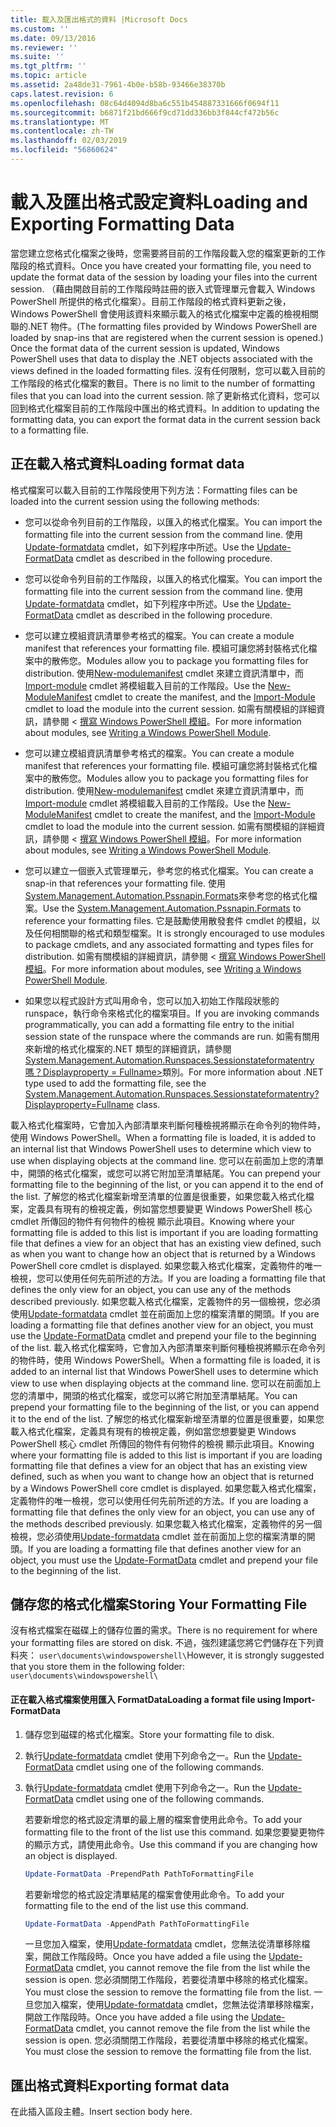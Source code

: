 ```yaml
---
title: 載入及匯出格式的資料 |Microsoft Docs
ms.custom: ''
ms.date: 09/13/2016
ms.reviewer: ''
ms.suite: ''
ms.tgt_pltfrm: ''
ms.topic: article
ms.assetid: 2a48de31-7961-4b0e-b58b-93466e38370b
caps.latest.revision: 6
ms.openlocfilehash: 08c64d4094d8ba6c551b454887331666f0694f11
ms.sourcegitcommit: b6871f21bd666f9cd71dd336bb3f844cf472b56c
ms.translationtype: MT
ms.contentlocale: zh-TW
ms.lasthandoff: 02/03/2019
ms.locfileid: "56860624"
---
```

# <a name="loading-and-exporting-formatting-data"></a><span data-ttu-id="541ae-102">載入及匯出格式設定資料</span><span class="sxs-lookup"><span data-stu-id="541ae-102">Loading and Exporting Formatting Data</span></span>

<span data-ttu-id="541ae-103">當您建立您格式化檔案之後時，您需要將目前的工作階段載入您的檔案更新的工作階段的格式資料。</span><span class="sxs-lookup"><span data-stu-id="541ae-103">Once you have created your formatting file, you need to update the format data of the session by loading your files into the current session.</span></span> <span data-ttu-id="541ae-104">（藉由開啟目前的工作階段時註冊的嵌入式管理單元會載入 Windows PowerShell 所提供的格式化檔案）。目前工作階段的格式資料更新之後，Windows PowerShell 會使用該資料來顯示載入的格式化檔案中定義的檢視相關聯的.NET 物件。</span><span class="sxs-lookup"><span data-stu-id="541ae-104">(The formatting files provided by Windows PowerShell are loaded by snap-ins that are registered when the current session is opened.) Once the format data of the current session is updated, Windows PowerShell uses that data to display the .NET objects associated with the views defined in the loaded formatting files.</span></span> <span data-ttu-id="541ae-105">沒有任何限制，您可以載入目前的工作階段的格式化檔案的數目。</span><span class="sxs-lookup"><span data-stu-id="541ae-105">There is no limit to the number of formatting files that you can load into the current session.</span></span> <span data-ttu-id="541ae-106">除了更新格式化資料，您可以回到格式化檔案目前的工作階段中匯出的格式資料。</span><span class="sxs-lookup"><span data-stu-id="541ae-106">In addition to updating the formatting data, you can export the format data in the current session back to a formatting file.</span></span>

## <a name="loading-format-data"></a><span data-ttu-id="541ae-107">正在載入格式資料</span><span class="sxs-lookup"><span data-stu-id="541ae-107">Loading format data</span></span>

<span data-ttu-id="541ae-108">格式檔案可以載入目前的工作階段使用下列方法：</span><span class="sxs-lookup"><span data-stu-id="541ae-108">Formatting files can be loaded into the current session using the following methods:</span></span>

- <span data-ttu-id="541ae-109">您可以從命令列目前的工作階段，以匯入的格式化檔案。</span><span class="sxs-lookup"><span data-stu-id="541ae-109">You can import the formatting file into the current session from the command line.</span></span> <span data-ttu-id="541ae-110">使用[Update-formatdata](/powershell/module/Microsoft.PowerShell.Utility/Update-FormatData) cmdlet，如下列程序中所述。</span><span class="sxs-lookup"><span data-stu-id="541ae-110">Use the [Update-FormatData](/powershell/module/Microsoft.PowerShell.Utility/Update-FormatData) cmdlet as described in the following procedure.</span></span>
- <span data-ttu-id="541ae-111">您可以從命令列目前的工作階段，以匯入的格式化檔案。</span><span class="sxs-lookup"><span data-stu-id="541ae-111">You can import the formatting file into the current session from the command line.</span></span> <span data-ttu-id="541ae-112">使用[Update-formatdata](/powershell/module/Microsoft.PowerShell.Utility/Update-FormatData) cmdlet，如下列程序中所述。</span><span class="sxs-lookup"><span data-stu-id="541ae-112">Use the [Update-FormatData](/powershell/module/Microsoft.PowerShell.Utility/Update-FormatData) cmdlet as described in the following procedure.</span></span>

- <span data-ttu-id="541ae-113">您可以建立模組資訊清單參考格式的檔案。</span><span class="sxs-lookup"><span data-stu-id="541ae-113">You can create a module manifest that references your formatting file.</span></span> <span data-ttu-id="541ae-114">模組可讓您將封裝格式化檔案中的散佈您。</span><span class="sxs-lookup"><span data-stu-id="541ae-114">Modules allow you to package you formatting files for distribution.</span></span> <span data-ttu-id="541ae-115">使用[New-modulemanifest](/powershell/module/Microsoft.PowerShell.Core/New-ModuleManifest) cmdlet 來建立資訊清單中，而[Import-module](/powershell/module/Microsoft.PowerShell.Core/Import-Module) cmdlet 將模組載入目前的工作階段。</span><span class="sxs-lookup"><span data-stu-id="541ae-115">Use the [New-ModuleManifest](/powershell/module/Microsoft.PowerShell.Core/New-ModuleManifest) cmdlet to create the manifest, and the [Import-Module](/powershell/module/Microsoft.PowerShell.Core/Import-Module) cmdlet to load the module into the current session.</span></span> <span data-ttu-id="541ae-116">如需有關模組的詳細資訊，請參閱 <<c0> [ 撰寫 Windows PowerShell 模組](../module/writing-a-windows-powershell-module.md)。</span><span class="sxs-lookup"><span data-stu-id="541ae-116">For more information about modules, see [Writing a Windows PowerShell Module](../module/writing-a-windows-powershell-module.md).</span></span>
- <span data-ttu-id="541ae-117">您可以建立模組資訊清單參考格式的檔案。</span><span class="sxs-lookup"><span data-stu-id="541ae-117">You can create a module manifest that references your formatting file.</span></span> <span data-ttu-id="541ae-118">模組可讓您將封裝格式化檔案中的散佈您。</span><span class="sxs-lookup"><span data-stu-id="541ae-118">Modules allow you to package you formatting files for distribution.</span></span> <span data-ttu-id="541ae-119">使用[New-modulemanifest](/powershell/module/Microsoft.PowerShell.Core/New-ModuleManifest) cmdlet 來建立資訊清單中，而[Import-module](/powershell/module/Microsoft.PowerShell.Core/Import-Module) cmdlet 將模組載入目前的工作階段。</span><span class="sxs-lookup"><span data-stu-id="541ae-119">Use the [New-ModuleManifest](/powershell/module/Microsoft.PowerShell.Core/New-ModuleManifest) cmdlet to create the manifest, and the [Import-Module](/powershell/module/Microsoft.PowerShell.Core/Import-Module) cmdlet to load the module into the current session.</span></span> <span data-ttu-id="541ae-120">如需有關模組的詳細資訊，請參閱 <<c0> [ 撰寫 Windows PowerShell 模組](../module/writing-a-windows-powershell-module.md)。</span><span class="sxs-lookup"><span data-stu-id="541ae-120">For more information about modules, see [Writing a Windows PowerShell Module](../module/writing-a-windows-powershell-module.md).</span></span>

- <span data-ttu-id="541ae-121">您可以建立一個嵌入式管理單元，參考您的格式化檔案。</span><span class="sxs-lookup"><span data-stu-id="541ae-121">You can create a snap-in that references your formatting file.</span></span> <span data-ttu-id="541ae-122">使用[System.Management.Automation.Pssnapin.Formats](/dotnet/api/System.Management.Automation.PSSnapIn.Formats)來參考您的格式化檔案。</span><span class="sxs-lookup"><span data-stu-id="541ae-122">Use the [System.Management.Automation.Pssnapin.Formats](/dotnet/api/System.Management.Automation.PSSnapIn.Formats) to reference your formatting files.</span></span> <span data-ttu-id="541ae-123">它是鼓勵使用散發套件 cmdlet 的模組，以及任何相關聯的格式和類型檔案。</span><span class="sxs-lookup"><span data-stu-id="541ae-123">It is strongly encouraged to use modules to package cmdlets, and any associated formatting and types files for distribution.</span></span> <span data-ttu-id="541ae-124">如需有關模組的詳細資訊，請參閱 <<c0> [ 撰寫 Windows PowerShell 模組](../module/writing-a-windows-powershell-module.md)。</span><span class="sxs-lookup"><span data-stu-id="541ae-124">For more information about modules, see [Writing a Windows PowerShell Module](../module/writing-a-windows-powershell-module.md).</span></span>

- <span data-ttu-id="541ae-125">如果您以程式設計方式叫用命令，您可以加入初始工作階段狀態的 runspace，執行命令來格式化的檔案項目。</span><span class="sxs-lookup"><span data-stu-id="541ae-125">If you are invoking commands programmatically, you can add a formatting file entry to the initial session state of the runspace where the commands are run.</span></span> <span data-ttu-id="541ae-126">如需有關用來新增的格式化檔案的.NET 類型的詳細資訊，請參閱[System.Management.Automation.Runspaces.Sessionstateformatentry 嗎？Displayproperty = Fullname>](/dotnet/api/System.Management.Automation.Runspaces.SessionStateFormatEntry)類別。</span><span class="sxs-lookup"><span data-stu-id="541ae-126">For more information about .NET type used to add the formatting file, see the [System.Management.Automation.Runspaces.Sessionstateformatentry?Displayproperty=Fullname](/dotnet/api/System.Management.Automation.Runspaces.SessionStateFormatEntry) class.</span></span>

<span data-ttu-id="541ae-127">載入格式化檔案時，它會加入內部清單來判斷何種檢視將顯示在命令列的物件時，使用 Windows PowerShell。</span><span class="sxs-lookup"><span data-stu-id="541ae-127">When a formatting file is loaded, it is added to an internal list that Windows PowerShell uses to determine which view to use when displaying objects at the command line.</span></span> <span data-ttu-id="541ae-128">您可以在前面加上您的清單中，開頭的格式化檔案，或您可以將它附加至清單結尾。</span><span class="sxs-lookup"><span data-stu-id="541ae-128">You can prepend your formatting file to the beginning of the list, or you can append it to the end of the list.</span></span> <span data-ttu-id="541ae-129">了解您的格式化檔案新增至清單的位置是很重要，如果您載入格式化檔案，定義具有現有的檢視定義，例如當您想要變更 Windows PowerShell 核心 cmdlet 所傳回的物件有何物件的檢視 顯示此項目。</span><span class="sxs-lookup"><span data-stu-id="541ae-129">Knowing where your formatting file is added to this list is important if you are loading formatting file that defines a view for an object that has an existing view defined, such as when you want to change how an object that is returned by a Windows PowerShell core cmdlet is displayed.</span></span> <span data-ttu-id="541ae-130">如果您載入格式化檔案，定義物件的唯一檢視，您可以使用任何先前所述的方法。</span><span class="sxs-lookup"><span data-stu-id="541ae-130">If you are loading a formatting file that defines the only view for an object, you can use any of the methods described previously.</span></span>  <span data-ttu-id="541ae-131">如果您載入格式化檔案，定義物件的另一個檢視，您必須使用[Update-formatdata](/powershell/module/Microsoft.PowerShell.Utility/Update-FormatData) cmdlet 並在前面加上您的檔案清單的開頭。</span><span class="sxs-lookup"><span data-stu-id="541ae-131">If you are loading a formatting file that defines another view for an object, you must use the [Update-FormatData](/powershell/module/Microsoft.PowerShell.Utility/Update-FormatData) cmdlet and prepend your file to the beginning of the list.</span></span>
<span data-ttu-id="541ae-132">載入格式化檔案時，它會加入內部清單來判斷何種檢視將顯示在命令列的物件時，使用 Windows PowerShell。</span><span class="sxs-lookup"><span data-stu-id="541ae-132">When a formatting file is loaded, it is added to an internal list that Windows PowerShell uses to determine which view to use when displaying objects at the command line.</span></span> <span data-ttu-id="541ae-133">您可以在前面加上您的清單中，開頭的格式化檔案，或您可以將它附加至清單結尾。</span><span class="sxs-lookup"><span data-stu-id="541ae-133">You can prepend your formatting file to the beginning of the list, or you can append it to the end of the list.</span></span> <span data-ttu-id="541ae-134">了解您的格式化檔案新增至清單的位置是很重要，如果您載入格式化檔案，定義具有現有的檢視定義，例如當您想要變更 Windows PowerShell 核心 cmdlet 所傳回的物件有何物件的檢視 顯示此項目。</span><span class="sxs-lookup"><span data-stu-id="541ae-134">Knowing where your formatting file is added to this list is important if you are loading formatting file that defines a view for an object that has an existing view defined, such as when you want to change how an object that is returned by a Windows PowerShell core cmdlet is displayed.</span></span> <span data-ttu-id="541ae-135">如果您載入格式化檔案，定義物件的唯一檢視，您可以使用任何先前所述的方法。</span><span class="sxs-lookup"><span data-stu-id="541ae-135">If you are loading a formatting file that defines the only view for an object, you can use any of the methods described previously.</span></span>  <span data-ttu-id="541ae-136">如果您載入格式化檔案，定義物件的另一個檢視，您必須使用[Update-formatdata](/powershell/module/Microsoft.PowerShell.Utility/Update-FormatData) cmdlet 並在前面加上您的檔案清單的開頭。</span><span class="sxs-lookup"><span data-stu-id="541ae-136">If you are loading a formatting file that defines another view for an object, you must use the [Update-FormatData](/powershell/module/Microsoft.PowerShell.Utility/Update-FormatData) cmdlet and prepend your file to the beginning of the list.</span></span>

## <a name="storing-your-formatting-file"></a><span data-ttu-id="541ae-137">儲存您的格式化檔案</span><span class="sxs-lookup"><span data-stu-id="541ae-137">Storing Your Formatting File</span></span>

<span data-ttu-id="541ae-138">沒有格式檔案在磁碟上的儲存位置的需求。</span><span class="sxs-lookup"><span data-stu-id="541ae-138">There is no requirement for where your formatting files are stored on disk.</span></span> <span data-ttu-id="541ae-139">不過，強烈建議您將它們儲存在下列資料夾： `user\documents\windowspowershell\`</span><span class="sxs-lookup"><span data-stu-id="541ae-139">However, it is strongly suggested that you store them in the following folder: `user\documents\windowspowershell\`</span></span>

#### <a name="loading-a-format-file-using-import-formatdata"></a><span data-ttu-id="541ae-140">正在載入格式檔案使用匯入 FormatData</span><span class="sxs-lookup"><span data-stu-id="541ae-140">Loading a format file using Import-FormatData</span></span>

1. <span data-ttu-id="541ae-141">儲存您到磁碟的格式化檔案。</span><span class="sxs-lookup"><span data-stu-id="541ae-141">Store your formatting file to disk.</span></span>

2. <span data-ttu-id="541ae-142">執行[Update-formatdata](/powershell/module/Microsoft.PowerShell.Utility/Update-FormatData) cmdlet 使用下列命令之一。</span><span class="sxs-lookup"><span data-stu-id="541ae-142">Run the [Update-FormatData](/powershell/module/Microsoft.PowerShell.Utility/Update-FormatData) cmdlet using one of the following commands.</span></span>
2. <span data-ttu-id="541ae-143">執行[Update-formatdata](/powershell/module/Microsoft.PowerShell.Utility/Update-FormatData) cmdlet 使用下列命令之一。</span><span class="sxs-lookup"><span data-stu-id="541ae-143">Run the [Update-FormatData](/powershell/module/Microsoft.PowerShell.Utility/Update-FormatData) cmdlet using one of the following commands.</span></span>

   <span data-ttu-id="541ae-144">若要新增您的格式設定清單的最上層的檔案會使用此命令。</span><span class="sxs-lookup"><span data-stu-id="541ae-144">To add your formatting file to the front of the list use this command.</span></span> <span data-ttu-id="541ae-145">如果您要變更物件的顯示方式，請使用此命令。</span><span class="sxs-lookup"><span data-stu-id="541ae-145">Use this command if you are changing how an object is displayed.</span></span>

   ```powershell
   Update-FormatData -PrependPath PathToFormattingFile
   ```

   <span data-ttu-id="541ae-146">若要新增您的格式設定清單結尾的檔案會使用此命令。</span><span class="sxs-lookup"><span data-stu-id="541ae-146">To add your formatting file to the end of the list use this command.</span></span>

   ```powershell
   Update-FormatData -AppendPath PathToFormattingFile
   ```

   <span data-ttu-id="541ae-147">一旦您加入檔案，使用[Update-formatdata](/powershell/module/Microsoft.PowerShell.Utility/Update-FormatData) cmdlet，您無法從清單移除檔案，開啟工作階段時。</span><span class="sxs-lookup"><span data-stu-id="541ae-147">Once you have added a file using the [Update-FormatData](/powershell/module/Microsoft.PowerShell.Utility/Update-FormatData) cmdlet, you cannot remove the file from the list while the session is open.</span></span> <span data-ttu-id="541ae-148">您必須關閉工作階段，若要從清單中移除的格式化檔案。</span><span class="sxs-lookup"><span data-stu-id="541ae-148">You must close the session to remove the formatting file from the list.</span></span>
   <span data-ttu-id="541ae-149">一旦您加入檔案，使用[Update-formatdata](/powershell/module/Microsoft.PowerShell.Utility/Update-FormatData) cmdlet，您無法從清單移除檔案，開啟工作階段時。</span><span class="sxs-lookup"><span data-stu-id="541ae-149">Once you have added a file using the [Update-FormatData](/powershell/module/Microsoft.PowerShell.Utility/Update-FormatData) cmdlet, you cannot remove the file from the list while the session is open.</span></span> <span data-ttu-id="541ae-150">您必須關閉工作階段，若要從清單中移除的格式化檔案。</span><span class="sxs-lookup"><span data-stu-id="541ae-150">You must close the session to remove the formatting file from the list.</span></span>

## <a name="exporting-format-data"></a><span data-ttu-id="541ae-151">匯出格式資料</span><span class="sxs-lookup"><span data-stu-id="541ae-151">Exporting format data</span></span>

<span data-ttu-id="541ae-152">在此插入區段主體。</span><span class="sxs-lookup"><span data-stu-id="541ae-152">Insert section body here.</span></span>
